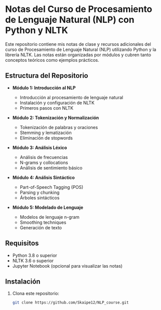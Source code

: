 # Notas del Curso de Procesamiento de Lenguaje Natural (NLP) con Python y NLTK

Este repositorio contiene mis notas de clase y recursos adicionales del curso de Procesamiento de Lenguaje Natural (NLP) utilizando Python y la librería NLTK. Las notas están organizadas por módulos y cubren tanto conceptos teóricos como ejemplos prácticos.

## Estructura del Repositorio

- **Módulo 1: Introducción al NLP**
  - Introducción al procesamiento de lenguaje natural
  - Instalación y configuración de NLTK
  - Primeros pasos con NLTK

- **Módulo 2: Tokenización y Normalización**
  - Tokenización de palabras y oraciones
  - Stemming y lematización
  - Eliminación de stopwords

- **Módulo 3: Análisis Léxico**
  - Análisis de frecuencias
  - N-grams y collocations
  - Análisis de sentimiento básico

- **Módulo 4: Análisis Sintáctico**
  - Part-of-Speech Tagging (POS)
  - Parsing y chunking
  - Árboles sintácticos

- **Módulo 5: Modelado de Lenguaje**
  - Modelos de lenguaje n-gram
  - Smoothing techniques
  - Generación de texto

## Requisitos

- Python 3.8 o superior
- NLTK 3.6 o superior
- Jupyter Notebook (opcional para visualizar las notas)

## Instalación

1. Clona este repositorio:
   ```bash
   git clone https://github.com/Skaipe12/NLP_course.git
